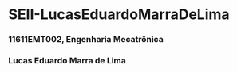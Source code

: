 # SEII-LucasEduardoMarraDeLima

### 11611EMT002, Engenharia Mecatrônica
### Lucas Eduardo Marra de Lima
